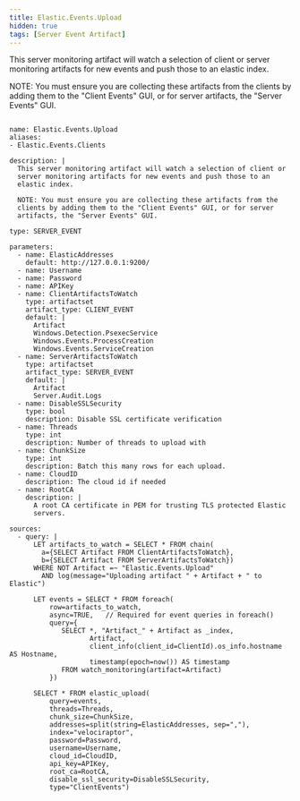 ```yaml
---
title: Elastic.Events.Upload
hidden: true
tags: [Server Event Artifact]
---
```


This server monitoring artifact will watch a selection of client or
server monitoring artifacts for new events and push those to an
elastic index.

NOTE: You must ensure you are collecting these artifacts from the
clients by adding them to the "Client Events" GUI, or for server
artifacts, the "Server Events" GUI.


<pre><code class="language-yaml">
name: Elastic.Events.Upload
aliases:
- Elastic.Events.Clients

description: |
  This server monitoring artifact will watch a selection of client or
  server monitoring artifacts for new events and push those to an
  elastic index.

  NOTE: You must ensure you are collecting these artifacts from the
  clients by adding them to the "Client Events" GUI, or for server
  artifacts, the "Server Events" GUI.

type: SERVER_EVENT

parameters:
  - name: ElasticAddresses
    default: http://127.0.0.1:9200/
  - name: Username
  - name: Password
  - name: APIKey
  - name: ClientArtifactsToWatch
    type: artifactset
    artifact_type: CLIENT_EVENT
    default: |
      Artifact
      Windows.Detection.PsexecService
      Windows.Events.ProcessCreation
      Windows.Events.ServiceCreation
  - name: ServerArtifactsToWatch
    type: artifactset
    artifact_type: SERVER_EVENT
    default: |
      Artifact
      Server.Audit.Logs
  - name: DisableSSLSecurity
    type: bool
    description: Disable SSL certificate verification
  - name: Threads
    type: int
    description: Number of threads to upload with
  - name: ChunkSize
    type: int
    description: Batch this many rows for each upload.
  - name: CloudID
    description: The cloud id if needed
  - name: RootCA
    description: |
      A root CA certificate in PEM for trusting TLS protected Elastic
      servers.

sources:
  - query: |
      LET artifacts_to_watch = SELECT * FROM chain(
        a={SELECT Artifact FROM ClientArtifactsToWatch},
        b={SELECT Artifact FROM ServerArtifactsToWatch})
      WHERE NOT Artifact =~ "Elastic.Events.Upload"
        AND log(message="Uploading artifact " + Artifact + " to Elastic")

      LET events = SELECT * FROM foreach(
          row=artifacts_to_watch,
          async=TRUE,   // Required for event queries in foreach()
          query={
             SELECT *, "Artifact_" + Artifact as _index,
                    Artifact,
                    client_info(client_id=ClientId).os_info.hostname AS Hostname,
                    timestamp(epoch=now()) AS timestamp
             FROM watch_monitoring(artifact=Artifact)
          })

      SELECT * FROM elastic_upload(
          query=events,
          threads=Threads,
          chunk_size=ChunkSize,
          addresses=split(string=ElasticAddresses, sep=","),
          index="velociraptor",
          password=Password,
          username=Username,
          cloud_id=CloudID,
          api_key=APIKey,
          root_ca=RootCA,
          disable_ssl_security=DisableSSLSecurity,
          type="ClientEvents")

</code></pre>

